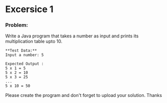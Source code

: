 # Excersice 1

### Problem:

Write a Java program that takes a number as input and prints its multiplication table upto 10.  

    **Test Data:**  
    Input a number: 5

    Expected Output :
    5 x 1 = 5
    5 x 2 = 10
    5 x 3 = 25
    ...
    5 x 10 = 50
	
	
Please create the program and don't forget to upload your solution.
Thanks

